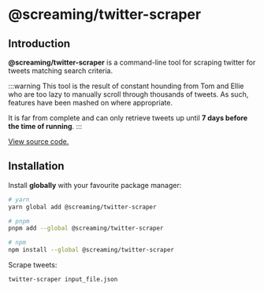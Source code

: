 # @screaming/twitter-scraper

## Introduction

**@screaming/twitter-scraper** is a command-line tool for scraping twitter for tweets matching search criteria.

:::warning
This tool is the result of constant hounding from Tom and Ellie who are too lazy to manually scroll through thousands of tweets. As such, features have been mashed on where appropriate.

It is far from complete and can only retrieve tweets up until **7 days before the time of running**.
:::

[View source code.](https://github.com/sf-designdev-packages/twitter-scraper)

## Installation

Install **globally** with your favourite package manager:

```sh
# yarn
yarn global add @screaming/twitter-scraper

# pnpm
pnpm add --global @screaming/twitter-scraper

# npm
npm install --global @screaming/twitter-scraper
```

Scrape tweets:

```sh
twitter-scraper input_file.json
```

